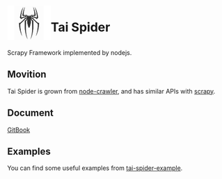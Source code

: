 <div style="display:flex; align-items:center;"><img src="logo/tai-spider.jpg" width="100" height="80"/><h1>Tai Spider</h1></div>

Scrapy Framework implemented by nodejs.

## Movition

Tai Spider is grown from [node-crawler](https://github.com/bda-research/node-crawler), and has similar APIs with [scrapy](https://github.com/scrapy/scrapy). 

## Document

[GitBook](https://edward-zhu.gitbook.io/tai-spider/)

## Examples

You can find some useful examples from [tai-spider-example](https://github.com/wx-rdc/tai-spider-example).
